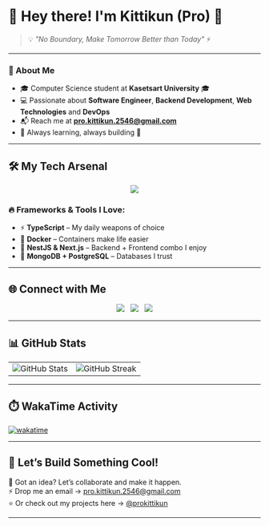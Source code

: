 # 👋 Hey there! I'm Kittikun (Pro) 🚀

> 💡 _"No Boundary, Make Tomorrow Better than Today"_ ⚡

---

### 🎯 About Me
- 🎓 Computer Science student at **Kasetsart University** 🎓  
- 💻 Passionate about **Software Engineer**, **Backend Development**, **Web Technologies** and **DevOps**  
- 📬 Reach me at **[pro.kittikun.2546@gmail.com](mailto:pro.kittikun.2546@gmail.com)**  
- 🌱 Always learning, always building 🚀  

---

## 🛠️ My Tech Arsenal  

<p align="center">
  <img src="https://skillicons.dev/icons?i=typescript,javascript,java,c,dart,tailwindcss,react,next,angular,flutter,nodejs,nestjs,go,php,postgresql,mysql,mongodb,firebase,redis,rabbitmq,docker,kubernetes,aws,cloudflare,git,github,vscode,figma&theme=light" />

</p>

### 🔥 Frameworks & Tools I Love:
- ⚡ **TypeScript** – My daily weapons of choice  
- 🐳 **Docker** – Containers make life easier  
- 🚀 **NestJS & Next.js** – Backend + Frontend combo I enjoy  
- 🍃 **MongoDB + PostgreSQL** – Databases I trust  

---

## 🌐 Connect with Me  

<p align="center">
  <a href="https://github.com/prokittikun" target="_blank"><img src="https://skillicons.dev/icons?i=github" /></a>&nbsp;&nbsp;
  <a href="https://www.linkedin.com/in/prokittikun" target="_blank"><img src="https://skillicons.dev/icons?i=linkedin" /></a>&nbsp;&nbsp;
  <a href="mailto:pro.kittikun.2546@gmail.com" target="_blank"><img src="https://skillicons.dev/icons?i=gmail" /></a>
</p>

---

## 📊 GitHub Stats  

<table>
<tr>
<td>
  <img src="https://github-readme-stats.vercel.app/api?username=prokittikun&show_icons=true&theme=dracula&hide_border=true" alt="GitHub Stats" />
</td>
<td>
  <img src="https://github-readme-streak-stats.herokuapp.com/?user=prokittikun&theme=dracula&hide_border=true" alt="GitHub Streak" />
</td>
</tr>
</table>

---

## ⏱️ WakaTime Activity  

[![wakatime](https://wakatime.com/badge/user/c2d2a8d2-fd2e-45b6-bf2e-3733c7fed0b1.svg)](https://wakatime.com/@c2d2a8d2-fd2e-45b6-bf2e-3733c7fed0b1)

---

## 🎉 Let’s Build Something Cool!  
💬 Got an idea? Let’s collaborate and make it happen.  
⚡ Drop me an email → [pro.kittikun.2546@gmail.com](mailto:pro.kittikun.2546@gmail.com)  
⭐ Or check out my projects here → [@prokittikun](https://github.com/prokittikun)  

---
